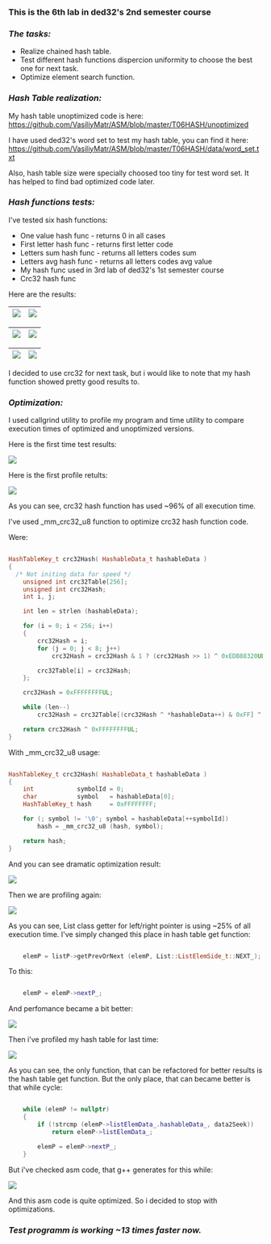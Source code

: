 
### __This is the 6th lab in ded32's 2nd semester course__

### ___The tasks:___
* Realize chained hash table.
* Test different hash functions dispercion uniformity to choose the best one for next task.
* Optimize element search function.  

### ___Hash Table realization:___

My hash table unoptimized code is here:
https://github.com/VasiliyMatr/ASM/blob/master/T06HASH/unoptimized

I have used ded32's word set to test my hash table, you can find it here:
https://github.com/VasiliyMatr/ASM/blob/master/T06HASH/data/word_set.txt

Also, hash table size were specially choosed too tiny for test word set. It has helped to find bad optimized code later.

### ___Hash functions tests:___

I've tested six hash functions:
* One value hash func - returns 0 in all cases
* First letter hash func - returns first letter code
* Letters sum hash func - returns all letters codes sum
* Letters avg hash func - returns all letters codes avg value
* My hash func used in 3rd lab of ded32's 1st semester course
* Crc32 hash func

Here are the results:

![](data/oneValStat.png)     |  ![](data/firstLetterStat.png)
------------------------------|------------------------------

![](data/lettersAvgStat.png) | ![](data/lettersSumStat.png)
------------------------------|------------------------------

![](data/myStat.png)         | ![](data/crc32Stat.png)
------------------------------|------------------------------

I decided to use crc32 for next task, but i would like to note that my hash function showed pretty good results to.

### ___Optimization:___

I used callgrind utility to profile my program and time utility to compare execution times of optimized and unoptimized versions.

Here is the first time test results:

![](data/firstCmp.png)

Here is the first profile retults:

![](data/firstProfile.png)

As you can see, crc32 hash function has used ~96% of all execution time.

I've used _mm_crc32_u8 function to optimize crc32 hash function code.

Were:
```c++

HashTableKey_t crc32Hash( HashableData_t hashableData )
{
  /* Not initing data for speed */
    unsigned int crc32Table[256];
    unsigned int crc32Hash;
    int i, j;

    int len = strlen (hashableData);

    for (i = 0; i < 256; i++)
    {
        crc32Hash = i;
        for (j = 0; j < 8; j++)
            crc32Hash = crc32Hash & 1 ? (crc32Hash >> 1) ^ 0xEDB88320UL : crc32Hash >> 1;

        crc32Table[i] = crc32Hash;
    };

    crc32Hash = 0xFFFFFFFFUL;

    while (len--)
        crc32Hash = crc32Table[(crc32Hash ^ *hashableData++) & 0xFF] ^ (crc32Hash >> 8);

    return crc32Hash ^ 0xFFFFFFFFUL;
}

```

With _mm_crc32_u8 usage:

```c++

HashTableKey_t crc32Hash( HashableData_t hashableData )
{
    int            symbolId = 0;
    char           symbol   = hashableData[0];
    HashTableKey_t hash     = 0xFFFFFFFF;

    for (; symbol != '\0'; symbol = hashableData[++symbolId])
        hash = _mm_crc32_u8 (hash, symbol);

    return hash;
}

```

And you can see dramatic optimization result:

![](data/secondCmp.png)

Then we are profiling again:

![](data/secondProfile.png)

As you can see, List class getter for left/right pointer is using  ~25% of all execution time.
I've simply changed this place in hash table get function:

```c++

    elemP = listP->getPrevOrNext (elemP, List::ListElemSide_t::NEXT_);

```

To this:

```c++

    elemP = elemP->nextP_;

```

And perfomance became a bit better:

![](data/thirdCmp.png)

Then i've profiled my hash table for last time:

![](data/thirdProfile.png)

As you can see, the only function, that can be refactored for better results is the hash table get function. But the only place, that can became better is that while cycle:

```c++

    while (elemP != nullptr)
    {
        if (!strcmp (elemP->listElemData_.hashableData_, data2Seek))
            return elemP->listElemData_;

        elemP = elemP->nextP_;
    }

```

But i've checked asm code, that g++ generates for this while:

![](data/asmFirst.png)

And this asm code is quite optimized. So i decided to stop with optimizations.

### ___Test programm is working ~13 times faster now.___
